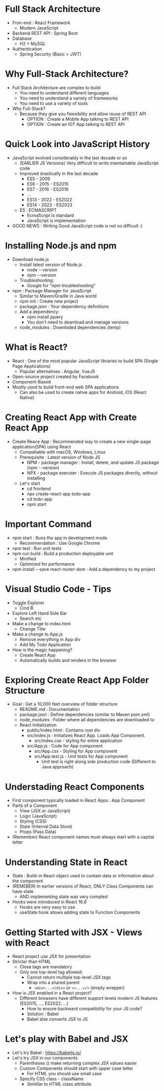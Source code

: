 # Full Stack Architecture
- Fron-end : React Framework
	- Modern JavaScript
- Backend REST API : Spring Boot
- Database
	- H2 > MySQL
- Authentication
	- Spring Security (Basic > JWT)

# Why Full-Stack Architecture?
- Full Stack Architecture are complex to build
	- You need to understand different languages
	- You need to understand a variety of frameworks
	- You need to use a variety of tools
- Why Full-Stack?
	- Because they give you fleexibility and allow reuse of REST API
		- OPTION : Create a Mobile App talking to REST API
		- OPTION : Create an IOT App talking to REST API

# Quick Look into JavaScript History
- JavaScript evolved considerably in the last decade or so
	- (EARLIER JS Versions) Very difficult to write maintainable JavaScript code
	- Improved drastically in the last decade
		- ES5 - 2009
		- ES6 - 2015 - ES2015
		- ES7 - 2016 - ES2016
		- ...
		- ES13 - 2022 - ES2022
		- ES14 - 2023 - ES2023
	- ES : ECMASCRIPT
		- EcmaScript is standard
		- JavaScript is implementation
- GOOD NEWS : Writing Good JavaScript code is not so difficult :)

# Installing Node.js and npm
- Download node.js
	- Install latest version of Node.js
		- node --version
		- npm --version
	- Troubleshooting:
		- Google for "npm troubleshooting"
- npm : Package Manager for JavaScript
	- Similar to Maven/Gradle in Java world
	- npm init : Create new project
	- package.json : Your dependency definitions
	- Add a dependency:
		- npm install jquery
		- You don't need to download and manage versions
	- node_modules : Downloded dependencies (temp)

# What is React?
- React : One of the most popular JavaScript libraries to build SPA (Single Page Applications)
	- Popular alternatives : Angular, VueJS
- Open-source project created by Facebook
- Component-Based
- Mostly used to build front-end web SPA applications
	- Can also be used to create native apps for Android, iOS (React Native)

# Creating React App with Create React App
- Create Reace App : Recommended way to create a new single-page application(SPA) using React
	- Compatiable with macOS, Windows, Linux
	- Prerequisite : Latest version of Node JS
		- NPM - package manager : Install, delete, and update JS package (npm --version)
		- NPX - package executer : Execute JS packages directly, without installing
	- Let's start
		- cd frontend
		- npx create-react-app todo-app
		- cd todo-app
		- npm start

# Important Command
- npm start : Runs the app in development mode
	- Recommendation : Use Google Chrome
- npm test : Run unit tests
- npm run build : Build a production deployable unit
	- Minified
	- Optimized for performance
- npm install --save react-router-dom : Add a dependency to my project

# Visual Studio Code - Tips
- Toggle Explorer
	- Cmd B
- Explore Left Hand Side Bar
	- Search etc
- Make a change to index.html
	- Change Title
- Make a change to App.js
	- Remove everything in App div
	- Add My Todo Application
- How is the magic happening?
	- Create React App
	- Automatically builds and renders in the browser

# Exploring Create React App Folder Structure
- Goal : Get a 10,000 feet overview of folder structure
	- README.md : Documentation
	- package.json : Define dependencies (similar to Maven pom.xml)
	- node_modules : Folder where all dependencies are downloaded to
	- React Initialization
		- public/index.html : Contains root div
		- src/index.js : Initializes React App. Loads App Component.
			- src/index.css - styling for entire application
		- src/App.js : Code for App component
			- src/App.css - Styling for App component
			- src/App.test.js - Unit tests for App component
				- Unit test is right along side production code (Different to Java approach)

# Understading React Components
- First component typically loaded in React Apps : App Component
- Parts of a Component
	- View (JSX or JavaScript)
	- Logic (JavaScript)
	- Styling (CSS)
	- State (Internal Data Store)
	- Props (Pass Data)
- (Remember) React component names must always start with a capital letter

# Understanding State in React
- State : Build-in React object used to contain data or information about the component
- (REMEBER) In earlier versions of React, ONLY Class Components can have state
	- AND implementing state was very complex!
- Hooks were introduced in React 16.8
	- Hooks are very easy to use
	- useState hook allows adding state to Function Components

# Getting Started with JSX - Views with React
- React project use JSX for presentation
- Stricter than HTML
	- Close tags are mandatory
	- Only one top-level tag allowed:
		- Cannot return multiple top-level JSX tags
		- Wrap into a shared parent
			- `<div>...</div>` or `<>...</>` (empty wrapper)
- How is JSX enabled in a React project?
	- Different browsers have different support levels modern JS features (ES2015, ..., ES2022, ...)
		- How to ensure backward compatibility for your JS code?
		- Solution : Babel
		- Babel alse converts JSX to JS

# Let's play with Babel and JSX
- Let's try Babel : https://babeljs.io/
- Let's try JSX in our components
	- Parentheses () make returning complex JSX values easier
	- Custom Components should start with upper case letter
		- For HTML you should use small case
	- Specify CSS class - className
		- Simililar to HTML class attribute

